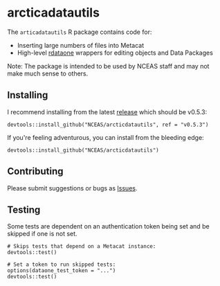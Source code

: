# arcticadatautils

The `articadatautils` R package contains code for:

- Inserting large numbers of files into Metacat
- High-level [rdataone](https://github.com/DataONEorg/rdataone) wrappers for
editing objects and Data Packages

Note: The package is intended to be used by NCEAS staff and may not make much sense to others.


## Installing

I recommend installing from the latest [release](https://github.com/NCEAS/arcticdatautils/releases) which should be v0.5.3:

```
devtools::install_github("NCEAS/arcticdatautils", ref = "v0.5.3")
```

If you're feeling adventurous, you can install from the bleeding edge:

```
devtools::install_github("NCEAS/arcticdatautils")
```


## Contributing

Please submit suggestions or bugs as [Issues](https://github.com/NCEAS/arcticdatautils/issues).


## Testing

Some tests are dependent on an authentication token being set and be skipped if one is not set.

```
# Skips tests that depend on a Metacat instance:
devtools::test()

# Set a token to run skipped tests:
options(dataone_test_token = "...")
devtools::test()
```
